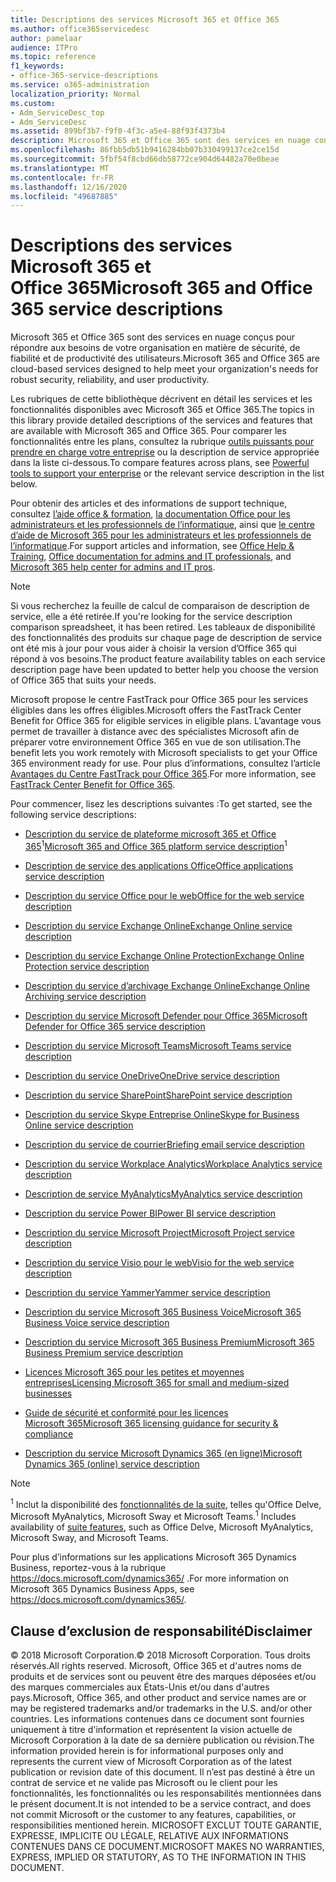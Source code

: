 ```yaml
---
title: Descriptions des services Microsoft 365 et Office 365
ms.author: office365servicedesc
author: pamelaar
audience: ITPro
ms.topic: reference
f1_keywords:
- office-365-service-descriptions
ms.service: o365-administration
localization_priority: Normal
ms.custom:
- Adm_ServiceDesc_top
- Adm_ServiceDesc
ms.assetid: 899bf3b7-f9f0-4f3c-a5e4-88f93f4373b4
description: Microsoft 365 et Office 365 sont des services en nuage conçus pour répondre aux besoins de votre organisation en matière de sécurité, de fiabilité et de productivité des utilisateurs.
ms.openlocfilehash: 86fbb5db51b9416284bb07b330499137ce2ce15d
ms.sourcegitcommit: 5fbf54f8cbd66db58772ce904d64482a70e0beae
ms.translationtype: MT
ms.contentlocale: fr-FR
ms.lasthandoff: 12/16/2020
ms.locfileid: "49687885"
---
```

# <a name="microsoft-365-and-office-365-service-descriptions"></a><span data-ttu-id="9d619-103">Descriptions des services Microsoft 365 et Office 365</span><span class="sxs-lookup"><span data-stu-id="9d619-103">Microsoft 365 and Office 365 service descriptions</span></span> 

<span data-ttu-id="9d619-104">Microsoft 365 et Office 365 sont des services en nuage conçus pour répondre aux besoins de votre organisation en matière de sécurité, de fiabilité et de productivité des utilisateurs.</span><span class="sxs-lookup"><span data-stu-id="9d619-104">Microsoft 365 and Office 365 are cloud-based services designed to help meet your organization's needs for robust security, reliability, and user productivity.</span></span> 
  
<span data-ttu-id="9d619-105">Les rubriques de cette bibliothèque décrivent en détail les services et les fonctionnalités disponibles avec Microsoft 365 et Office 365.</span><span class="sxs-lookup"><span data-stu-id="9d619-105">The topics in this library provide detailed descriptions of the services and features that are available with Microsoft 365 and Office 365.</span></span> <span data-ttu-id="9d619-106">Pour comparer les fonctionnalités entre les plans, consultez la rubrique [outils puissants pour prendre en charge votre entreprise](https://go.microsoft.com/fwlink/?LinkID=799177&amp;clcid=0x409) ou la description de service appropriée dans la liste ci-dessous.</span><span class="sxs-lookup"><span data-stu-id="9d619-106">To compare features across plans, see [Powerful tools to support your enterprise](https://go.microsoft.com/fwlink/?LinkID=799177&amp;clcid=0x409) or the relevant service description in the list below.</span></span> 
  
<span data-ttu-id="9d619-107">Pour obtenir des articles et des informations de support technique, consultez [l’aide office & formation](https://support.office.com/), [la documentation Office pour les administrateurs et les professionnels de l’informatique](https://docs.microsoft.com/office/), ainsi que [le centre d’aide de Microsoft 365 pour les administrateurs et les professionnels de l’informatique](https://docs.microsoft.com/microsoft-365/).</span><span class="sxs-lookup"><span data-stu-id="9d619-107">For support articles and information, see [Office Help & Training](https://support.office.com/), [Office documentation for admins and IT professionals](https://docs.microsoft.com/office/), and [Microsoft 365 help center for admins and IT pros](https://docs.microsoft.com/microsoft-365/).</span></span>
  
> [!NOTE]
> <span data-ttu-id="9d619-108">Si vous recherchez la feuille de calcul de comparaison de description de service, elle a été retirée.</span><span class="sxs-lookup"><span data-stu-id="9d619-108">If you're looking for the service description comparison spreadsheet, it has been retired.</span></span> <span data-ttu-id="9d619-109">Les tableaux de disponibilité des fonctionnalités des produits sur chaque page de description de service ont été mis à jour pour vous aider à choisir la version d’Office 365 qui répond à vos besoins.</span><span class="sxs-lookup"><span data-stu-id="9d619-109">The product feature availability tables on each service description page have been updated to better help you choose the version of Office 365 that suits your needs.</span></span> 
  
<span data-ttu-id="9d619-110">Microsoft propose le centre FastTrack pour Office 365 pour les services éligibles dans les offres éligibles.</span><span class="sxs-lookup"><span data-stu-id="9d619-110">Microsoft offers the FastTrack Center Benefit for Office 365 for eligible services in eligible plans.</span></span> <span data-ttu-id="9d619-111">L’avantage vous permet de travailler à distance avec des spécialistes Microsoft afin de préparer votre environnement Office 365 en vue de son utilisation.</span><span class="sxs-lookup"><span data-stu-id="9d619-111">The benefit lets you work remotely with Microsoft specialists to get your Office 365 environment ready for use.</span></span> <span data-ttu-id="9d619-112">Pour plus d’informations, consultez l’article [Avantages du Centre FastTrack pour Office 365](https://docs.microsoft.com/fasttrack/O365-fasttrack-benefit-for-office-365).</span><span class="sxs-lookup"><span data-stu-id="9d619-112">For more information, see [FastTrack Center Benefit for Office 365](https://docs.microsoft.com/fasttrack/O365-fasttrack-benefit-for-office-365).</span></span>
  
<span data-ttu-id="9d619-113">Pour commencer, lisez les descriptions suivantes :</span><span class="sxs-lookup"><span data-stu-id="9d619-113">To get started, see the following service descriptions:</span></span>
  
- <span data-ttu-id="9d619-114">[Description du service de plateforme microsoft 365 et Office 365](office-365-platform-service-description/office-365-platform-service-description.md)<sup>1</sup></span><span class="sxs-lookup"><span data-stu-id="9d619-114">[Microsoft 365 and Office 365 platform service description](office-365-platform-service-description/office-365-platform-service-description.md)<sup>1</sup></span></span>

- [<span data-ttu-id="9d619-115">Description de service des applications Office</span><span class="sxs-lookup"><span data-stu-id="9d619-115">Office applications service description</span></span>](office-applications-service-description/office-applications-service-description.md)

- [<span data-ttu-id="9d619-116">Description du service Office pour le web</span><span class="sxs-lookup"><span data-stu-id="9d619-116">Office for the web service description</span></span>](office-online-service-description/office-online-service-description.md)

- [<span data-ttu-id="9d619-117">Description du service Exchange Online</span><span class="sxs-lookup"><span data-stu-id="9d619-117">Exchange Online service description</span></span>](exchange-online-service-description/exchange-online-service-description.md)

- [<span data-ttu-id="9d619-118">Description du service Exchange Online Protection</span><span class="sxs-lookup"><span data-stu-id="9d619-118">Exchange Online Protection service description</span></span>](exchange-online-protection-service-description/exchange-online-protection-service-description.md)

- [<span data-ttu-id="9d619-119">Description du service d’archivage Exchange Online</span><span class="sxs-lookup"><span data-stu-id="9d619-119">Exchange Online Archiving service description</span></span>](exchange-online-archiving-service-description/exchange-online-archiving-service-description.md)

- [<span data-ttu-id="9d619-120">Description du service Microsoft Defender pour Office 365</span><span class="sxs-lookup"><span data-stu-id="9d619-120">Microsoft Defender for Office 365 service description</span></span>](office-365-advanced-threat-protection-service-description.md)

- [<span data-ttu-id="9d619-121">Description du service Microsoft Teams</span><span class="sxs-lookup"><span data-stu-id="9d619-121">Microsoft Teams service description</span></span>](teams-service-description.md)

- [<span data-ttu-id="9d619-122">Description du service OneDrive</span><span class="sxs-lookup"><span data-stu-id="9d619-122">OneDrive service description</span></span>](onedrive-for-business-service-description.md)

- [<span data-ttu-id="9d619-123">Description du service SharePoint</span><span class="sxs-lookup"><span data-stu-id="9d619-123">SharePoint service description</span></span>](sharepoint-online-service-description/sharepoint-online-service-description.md)

- [<span data-ttu-id="9d619-124">Description du service Skype Entreprise Online</span><span class="sxs-lookup"><span data-stu-id="9d619-124">Skype for Business Online service description</span></span>](skype-for-business-online-service-description/skype-for-business-online-service-description.md)

- [<span data-ttu-id="9d619-125">Description du service de courrier</span><span class="sxs-lookup"><span data-stu-id="9d619-125">Briefing email service description</span></span>](briefing-service-description.md)

- [<span data-ttu-id="9d619-126">Description du service Workplace Analytics</span><span class="sxs-lookup"><span data-stu-id="9d619-126">Workplace Analytics service description</span></span>](workplace-analytics-service-description.md)

- [<span data-ttu-id="9d619-127">Description de service MyAnalytics</span><span class="sxs-lookup"><span data-stu-id="9d619-127">MyAnalytics service description</span></span>](mya-service-description.md)

- [<span data-ttu-id="9d619-128">Description du service Power BI</span><span class="sxs-lookup"><span data-stu-id="9d619-128">Power BI service description</span></span>](power-bi-service-description.md)

- [<span data-ttu-id="9d619-129">Description du service Microsoft Project</span><span class="sxs-lookup"><span data-stu-id="9d619-129">Microsoft Project service description</span></span>](project-online-service-description/project-online-service-description.md)

- [<span data-ttu-id="9d619-130">Description du service Visio pour le web</span><span class="sxs-lookup"><span data-stu-id="9d619-130">Visio for the web service description</span></span>](visio-online-service-description/visio-online-service-description.md)

- [<span data-ttu-id="9d619-131">Description du service Yammer</span><span class="sxs-lookup"><span data-stu-id="9d619-131">Yammer service description</span></span>](yammer-service-description/yammer-service-description.md)

- [<span data-ttu-id="9d619-132">Description du service Microsoft 365 Business Voice</span><span class="sxs-lookup"><span data-stu-id="9d619-132">Microsoft 365 Business Voice service description</span></span>](microsoft-365-business-voice-service-description.md)

- [<span data-ttu-id="9d619-133">Description du service Microsoft 365 Business Premium</span><span class="sxs-lookup"><span data-stu-id="9d619-133">Microsoft 365 Business Premium service description</span></span>](microsoft-365-service-descriptions/microsoft-365-business-service-description.md)

- [<span data-ttu-id="9d619-134">Licences Microsoft 365 pour les petites et moyennes entreprises</span><span class="sxs-lookup"><span data-stu-id="9d619-134">Licensing Microsoft 365 for small and medium-sized businesses</span></span>](microsoft-365-service-descriptions/licensing-microsoft-365-in-smb.md)

- [<span data-ttu-id="9d619-135">Guide de sécurité et conformité pour les licences Microsoft 365</span><span class="sxs-lookup"><span data-stu-id="9d619-135">Microsoft 365 licensing guidance for security & compliance</span></span>](microsoft-365-service-descriptions/microsoft-365-tenantlevel-services-licensing-guidance/microsoft-365-security-compliance-licensing-guidance.md)

- [<span data-ttu-id="9d619-136">Description du service Microsoft Dynamics 365 (en ligne)</span><span class="sxs-lookup"><span data-stu-id="9d619-136">Microsoft Dynamics 365 (online) service description</span></span>](microsoft-dynamics-365-online-service-description.md)

> [!NOTE]
> <span data-ttu-id="9d619-137"><sup>1</sup> Inclut la disponibilité des [fonctionnalités de la suite](https://docs.microsoft.com/office365/servicedescriptions/office-365-platform-service-description/office-365-suite-features), telles qu'Office Delve, Microsoft MyAnalytics, Microsoft Sway et Microsoft Teams.</span><span class="sxs-lookup"><span data-stu-id="9d619-137"><sup>1</sup> Includes availability of [suite features](https://docs.microsoft.com/office365/servicedescriptions/office-365-platform-service-description/office-365-suite-features), such as Office Delve, Microsoft MyAnalytics, Microsoft Sway, and Microsoft Teams.</span></span>
>
> <span data-ttu-id="9d619-138">Pour plus d’informations sur les applications Microsoft 365 Dynamics Business, reportez-vous à la rubrique <https://docs.microsoft.com/dynamics365/> .</span><span class="sxs-lookup"><span data-stu-id="9d619-138">For more information on Microsoft 365 Dynamics Business Apps, see <https://docs.microsoft.com/dynamics365/>.</span></span>
  
## <a name="disclaimer"></a><span data-ttu-id="9d619-139">Clause d’exclusion de responsabilité</span><span class="sxs-lookup"><span data-stu-id="9d619-139">Disclaimer</span></span>

<span data-ttu-id="9d619-140">&copy; 2018 Microsoft Corporation.</span><span class="sxs-lookup"><span data-stu-id="9d619-140">&copy; 2018 Microsoft Corporation.</span></span> <span data-ttu-id="9d619-141">Tous droits réservés.</span><span class="sxs-lookup"><span data-stu-id="9d619-141">All rights reserved.</span></span> <span data-ttu-id="9d619-142">Microsoft, Office 365 et d'autres noms de produits et de services sont ou peuvent être des marques déposées et/ou des marques commerciales aux États-Unis et/ou dans d'autres pays.</span><span class="sxs-lookup"><span data-stu-id="9d619-142">Microsoft, Office 365, and other product and service names are or may be registered trademarks and/or trademarks in the U.S. and/or other countries.</span></span> <span data-ttu-id="9d619-143">Les informations contenues dans ce document sont fournies uniquement à titre d'information et représentent la vision actuelle de Microsoft Corporation à la date de sa dernière publication ou révision.</span><span class="sxs-lookup"><span data-stu-id="9d619-143">The information provided herein is for informational purposes only and represents the current view of Microsoft Corporation as of the latest publication or revision date of this document.</span></span> <span data-ttu-id="9d619-144">Il n’est pas destiné à être un contrat de service et ne valide pas Microsoft ou le client pour les fonctionnalités, les fonctionnalités ou les responsabilités mentionnées dans le présent document.</span><span class="sxs-lookup"><span data-stu-id="9d619-144">It is not intended to be a service contract, and does not commit Microsoft or the customer to any features, capabilities, or responsibilities mentioned herein.</span></span> <span data-ttu-id="9d619-145">MICROSOFT EXCLUT TOUTE GARANTIE, EXPRESSE, IMPLICITE OU LÉGALE, RELATIVE AUX INFORMATIONS CONTENUES DANS CE DOCUMENT.</span><span class="sxs-lookup"><span data-stu-id="9d619-145">MICROSOFT MAKES NO WARRANTIES, EXPRESS, IMPLIED OR STATUTORY, AS TO THE INFORMATION IN THIS DOCUMENT.</span></span>
 